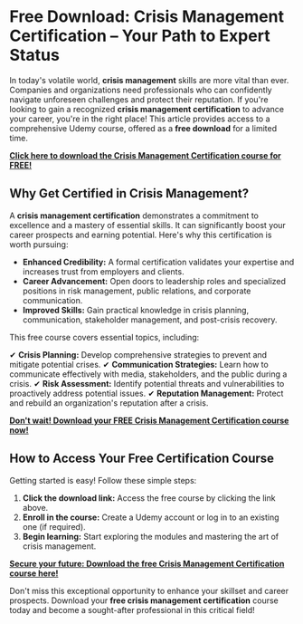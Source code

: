 # Free Download: Crisis Management Certification – Your Path to Expert Status

In today's volatile world, **crisis management** skills are more vital than ever. Companies and organizations need professionals who can confidently navigate unforeseen challenges and protect their reputation. If you're looking to gain a recognized **crisis management certification** to advance your career, you're in the right place! This article provides access to a comprehensive Udemy course, offered as a **free download** for a limited time.

[**Click here to download the Crisis Management Certification course for FREE!**](https://udemywork.com/crisis-management-certification)

## Why Get Certified in Crisis Management?

A **crisis management certification** demonstrates a commitment to excellence and a mastery of essential skills. It can significantly boost your career prospects and earning potential. Here's why this certification is worth pursuing:

*   **Enhanced Credibility:** A formal certification validates your expertise and increases trust from employers and clients.
*   **Career Advancement:** Open doors to leadership roles and specialized positions in risk management, public relations, and corporate communication.
*   **Improved Skills:** Gain practical knowledge in crisis planning, communication, stakeholder management, and post-crisis recovery.

This free course covers essential topics, including:

✔ **Crisis Planning:** Develop comprehensive strategies to prevent and mitigate potential crises.
✔ **Communication Strategies:** Learn how to communicate effectively with media, stakeholders, and the public during a crisis.
✔ **Risk Assessment:** Identify potential threats and vulnerabilities to proactively address potential issues.
✔ **Reputation Management:** Protect and rebuild an organization's reputation after a crisis.

[**Don't wait! Download your FREE Crisis Management Certification course now!**](https://udemywork.com/crisis-management-certification)

## How to Access Your Free Certification Course

Getting started is easy! Follow these simple steps:

1.  **Click the download link:** Access the free course by clicking the link above.
2.  **Enroll in the course:** Create a Udemy account or log in to an existing one (if required).
3.  **Begin learning:** Start exploring the modules and mastering the art of crisis management.

[**Secure your future: Download the free Crisis Management Certification course here!**](https://udemywork.com/crisis-management-certification)

Don't miss this exceptional opportunity to enhance your skillset and career prospects. Download your **free crisis management certification** course today and become a sought-after professional in this critical field!
